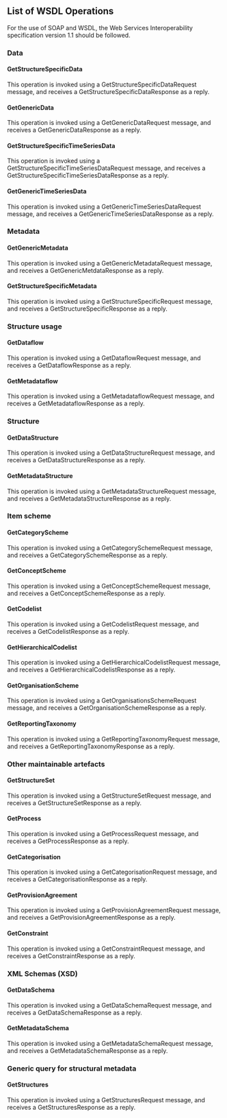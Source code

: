 ## List of WSDL Operations

For the use of SOAP and WSDL, the Web Services Interoperability specification version 1.1 should be followed.

### Data

#### GetStructureSpecificData

This operation is invoked using a GetStructureSpecificDataRequest message, and receives a GetStructureSpecificDataResponse as a reply.

#### GetGenericData

This operation is invoked using a GetGenericDataRequest message, and receives a GetGenericDataResponse as a reply.

#### GetStructureSpecificTimeSeriesData

This operation is invoked using a GetStructureSpecificTimeSeriesDataRequest message, and receives a GetStructureSpecificTimeSeriesDataResponse as a reply.

#### GetGenericTimeSeriesData

This operation is invoked using a GetGenericTimeSeriesDataRequest message, and receives a GetGenericTimeSeriesDataResponse as a reply.

### Metadata

#### GetGenericMetadata

This operation is invoked using a GetGenericMetadataRequest message, and receives a GetGenericMetdataResponse as a reply.

#### GetStructureSpecificMetadata

This operation is invoked using a GetStructureSpecificRequest message, and receives a GetStructureSpecificResponse as a reply.

### Structure usage

#### GetDataflow

This operation is invoked using a GetDataflowRequest message, and receives a GetDataflowResponse as a reply.

#### GetMetadataflow

This operation is invoked using a GetMetadataflowRequest message, and receives a GetMetadataflowResponse as a reply.

### Structure

#### GetDataStructure

This operation is invoked using a GetDataStructureRequest message, and receives a GetDataStructureResponse as a reply.

#### GetMetadataStructure

This operation is invoked using a GetMetadataStructureRequest message, and receives a GetMetadataStructureResponse as a reply.

### Item scheme

#### GetCategoryScheme

This operation is invoked using a GetCategorySchemeRequest message, and receives a GetCategorySchemeResponse as a reply.

#### GetConceptScheme

This operation is invoked using a GetConceptSchemeRequest message, and receives a GetConceptSchemeResponse as a reply.

#### GetCodelist

This operation is invoked using a GetCodelistRequest message, and receives a GetCodelistResponse as a reply.

#### GetHierarchicalCodelist

This operation is invoked using a GetHierarchicalCodelistRequest message, and receives a GetHierarchicalCodelistResponse as a reply.

#### GetOrganisationScheme

This operation is invoked using a GetOrganisationsSchemeRequest message, and receives a GetOrganisationSchemeResponse as a reply.

#### GetReportingTaxonomy

This operation is invoked using a GetReportingTaxonomyRequest message, and receives a GetReportingTaxonomyResponse as a reply.

### Other maintainable artefacts

#### GetStructureSet

This operation is invoked using a GetStructureSetRequest message, and receives a GetStructureSetResponse as a reply.

#### GetProcess

This operation is invoked using a GetProcessRequest message, and receives a GetProcessResponse as a reply.

#### GetCategorisation

This operation is invoked using a GetCategorisationRequest message, and receives a GetCategorisationResponse as a reply.

#### GetProvisionAgreement

This operation is invoked using a GetProvisionAgreementRequest message, and receives a GetProvisionAgreementResponse as a reply.

#### GetConstraint

This operation is invoked using a GetConstraintRequest message, and receives a GetConstraintResponse as a reply.

### XML Schemas (XSD)

#### GetDataSchema

This operation is invoked using a GetDataSchemaRequest message, and receives a GetDataSchemaResponse as a reply.

#### GetMetadataSchema

This operation is invoked using a GetMetadataSchemaRequest message, and receives a GetMetadataSchemaResponse as a reply.

### Generic query for structural metadata

#### GetStructures

This operation is invoked using a GetStructuresRequest message, and receives a GetStructuresResponse as a reply.

